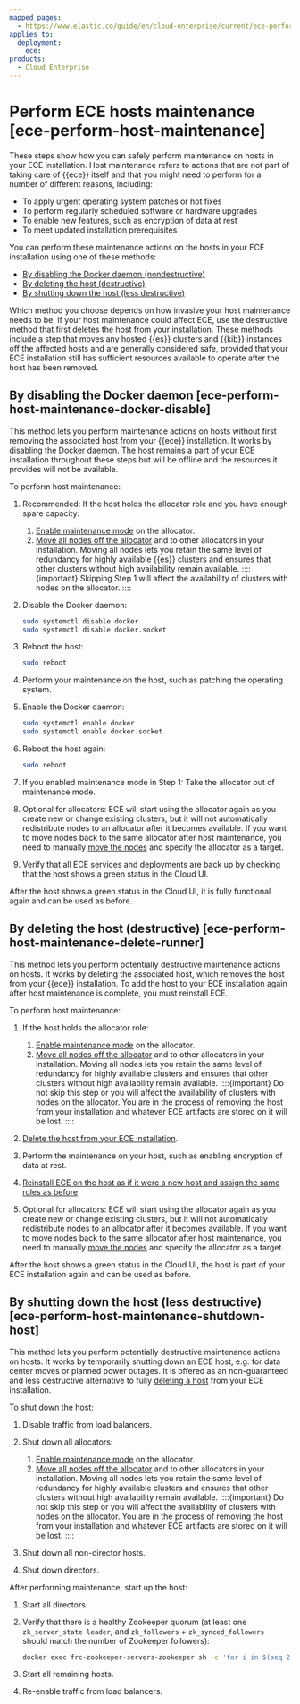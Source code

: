 ```yaml
---
mapped_pages:
  - https://www.elastic.co/guide/en/cloud-enterprise/current/ece-perform-host-maintenance.html
applies_to:
  deployment:
    ece:
products:
  - Cloud Enterprise
---
```


# Perform ECE hosts maintenance [ece-perform-host-maintenance]

These steps show how you can safely perform maintenance on hosts in your ECE installation. Host maintenance refers to actions that are not part of taking care of {{ece}} itself and that you might need to perform for a number of different reasons, including:

* To apply urgent operating system patches or hot fixes
* To perform regularly scheduled software or hardware upgrades
* To enable new features, such as encryption of data at rest
* To meet updated installation prerequisites

You can perform these maintenance actions on the hosts in your ECE installation using one of these methods:

* [By disabling the Docker daemon (nondestructive)](#ece-perform-host-maintenance-docker-disable)
* [By deleting the host (destructive)](#ece-perform-host-maintenance-delete-runner)
* [By shutting down the host (less destructive)](#ece-perform-host-maintenance-delete-runner)

Which method you choose depends on how invasive your host maintenance needs to be. If your host maintenance could affect ECE, use the destructive method that first deletes the host from your installation. These methods include a step that moves any hosted {{es}} clusters and {{kib}} instances off the affected hosts and are generally considered safe, provided that your ECE installation still has sufficient resources available to operate after the host has been removed.

## By disabling the Docker daemon [ece-perform-host-maintenance-docker-disable]

This method lets you perform maintenance actions on hosts without first removing the associated host from your {{ece}} installation. It works by disabling the Docker daemon. The host remains a part of your ECE installation throughout these steps but will be offline and the resources it provides will not be available.

To perform host maintenance:

1. Recommended: If the host holds the allocator role and you have enough spare capacity:
   1. [Enable maintenance mode](enable-maintenance-mode.md) on the allocator.
   2. [Move all nodes off the allocator](move-nodes-instances-from-allocators.md) and to other allocators in your installation. Moving all nodes lets you retain the same level of redundancy for highly available {{es}} clusters and ensures that other clusters without high availability remain available.
   ::::{important}
   Skipping Step 1 will affect the availability of clusters with nodes on the allocator.
   ::::

2. Disable the Docker daemon:

    ```sh
    sudo systemctl disable docker
    sudo systemctl disable docker.socket
    ```

3. Reboot the host:

    ```sh
    sudo reboot
    ```

4. Perform your maintenance on the host, such as patching the operating system.
5. Enable the Docker daemon:

    ```sh
    sudo systemctl enable docker
    sudo systemctl enable docker.socket
    ```

6. Reboot the host again:

    ```sh
    sudo reboot
    ```

7. If you enabled maintenance mode in Step 1: Take the allocator out of maintenance mode.
8. Optional for allocators: ECE will start using the allocator again as you create new or change existing clusters, but it will not automatically redistribute nodes to an allocator after it becomes available. If you want to move nodes back to the same allocator after host maintenance, you need to manually [move the nodes](move-nodes-instances-from-allocators.md) and specify the allocator as a target.
9. Verify that all ECE services and deployments are back up by checking that the host shows a green status in the Cloud UI.

After the host shows a green status in the Cloud UI, it is fully functional again and can be used as before.

## By deleting the host (destructive) [ece-perform-host-maintenance-delete-runner]

This method lets you perform potentially destructive maintenance actions on hosts. It works by deleting the associated host, which removes the host from your {{ece}} installation. To add the host to your ECE installation again after host maintenance is complete, you must reinstall ECE.

To perform host maintenance:

1. If the host holds the allocator role:
   1. [Enable maintenance mode](enable-maintenance-mode.md) on the allocator.
   2. [Move all nodes off the allocator](move-nodes-instances-from-allocators.md) and to other allocators in your installation. Moving all nodes lets you retain the same level of redundancy for highly available clusters and ensures that other clusters without high availability remain available.
      ::::{important}
      Do not skip this step or you will affect the availability of clusters with nodes on the allocator. You are in the process of removing the host from your installation and whatever ECE artifacts are stored on it will be lost.
      ::::

2. [Delete the host from your ECE installation](delete-ece-hosts.md).
3. Perform the maintenance on your host, such as enabling encryption of data at rest.
4. [Reinstall ECE on the host as if it were a new host and assign the same roles as before](../../deploy/cloud-enterprise/install-ece-on-additional-hosts.md).
5. Optional for allocators: ECE will start using the allocator again as you create new or change existing clusters, but it will not automatically redistribute nodes to an allocator after it becomes available. If you want to move nodes back to the same allocator after host maintenance, you need to manually [move the nodes](move-nodes-instances-from-allocators.md) and specify the allocator as a target.

After the host shows a green status in the Cloud UI, the host is part of your ECE installation again and can be used as before.

## By shutting down the host (less destructive) [ece-perform-host-maintenance-shutdown-host]

This method lets you perform potentially destructive maintenance actions on hosts. It works by temporarily shutting down an ECE host, e.g. for data center moves or planned power outages. It is offered as an non-guaranteed and less destructive alternative to fully [deleting a host](#ece-perform-host-maintenance-delete-runner) from your ECE installation.

To shut down the host:

1. Disable traffic from load balancers.
2. Shut down all allocators:
   1. [Enable maintenance mode](enable-maintenance-mode.md) on the allocator.
   2. [Move all nodes off the allocator](move-nodes-instances-from-allocators.md) and to other allocators in your installation. Moving all nodes lets you retain the same level of redundancy for highly available clusters and ensures that other clusters without high availability remain available.
      ::::{important}
      Do not skip this step or you will affect the availability of clusters with nodes on the allocator. You are in the process of removing the host from your installation and whatever ECE artifacts are stored on it will be lost.
      ::::

3. Shut down all non-director hosts.
4. Shut down directors.

After performing maintenance, start up the host:

1. Start all directors.
2. Verify that there is a healthy Zookeeper quorum (at least one `zk_server_state leader`, and `zk_followers` + `zk_synced_followers` should match the number of Zookeeper followers):

    ```sh
    docker exec frc-zookeeper-servers-zookeeper sh -c 'for i in $(seq 2191 2199); do echo "$(hostname) port is $i" && echo mntr | nc localhost ${i}; done'
    ```

3. Start all remaining hosts.
4. Re-enable traffic from load balancers.
